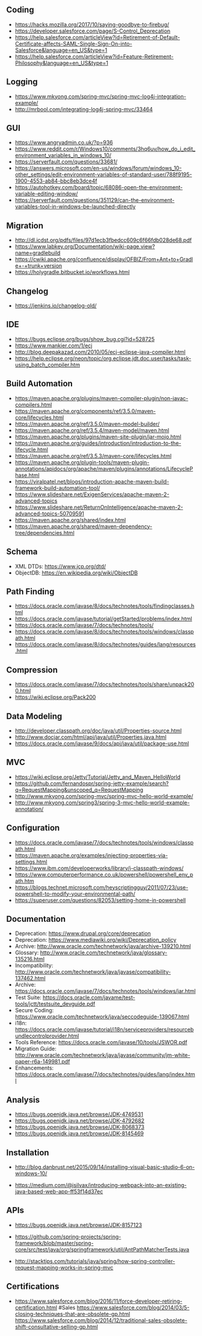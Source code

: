 ## Coding

* https://hacks.mozilla.org/2017/10/saying-goodbye-to-firebug/
* https://developer.salesforce.com/page/S-Control_Deprecation
* https://help.salesforce.com/articleView?id=Retirement-of-Default-Certificate-affects-SAML-Single-Sign-On-into-Salesforce&language=en_US&type=1
* https://help.salesforce.com/articleView?id=Feature-Retirement-Philosophy&language=en_US&type=1

## Logging

* https://www.mkyong.com/spring-mvc/spring-mvc-log4j-integration-example/
* http://mrbool.com/integrating-log4j-spring-mvc/33464

## GUI

* https://www.angryadmin.co.uk/?p=936
* https://www.reddit.com/r/Windows10/comments/3hq6uv/how_do_i_edit_environment_variables_in_windows_10/
* https://serverfault.com/questions/33681/
* https://answers.microsoft.com/en-us/windows/forum/windows_10-other_settings/edit-environment-variables-of-standard-user/788f9195-1900-4553-ab84-bbc8eb3dce4f
* https://autohotkey.com/board/topic/68086-open-the-environment-variable-editing-window/
* https://serverfault.com/questions/351129/can-the-environment-variables-tool-in-windows-be-launched-directly

## Migration

* http://dl.icdst.org/pdfs/files/97d1ecb3fbedcc609c6f66fdb028de68.pdf
* https://www.labkey.org/Documentation/wiki-page.view?name=gradlebuild
* https://cwiki.apache.org/confluence/display/OFBIZ/From+Ant+to+Gradle+-+trunk+version
* https://holygradle.bitbucket.io/workflows.html

## Changelog

* https://jenkins.io/changelog-old/

## IDE
* https://bugs.eclipse.org/bugs/show_bug.cgi?id=528725
* https://www.mankier.com/1/ecj
* http://blog.deepakazad.com/2010/05/ecj-eclipse-java-compiler.html
* https://help.eclipse.org/neon/topic/org.eclipse.jdt.doc.user/tasks/task-using_batch_compiler.htm

## Build Automation
* https://maven.apache.org/plugins/maven-compiler-plugin/non-javac-compilers.html
* https://maven.apache.org/components/ref/3.5.0/maven-core/lifecycles.html
* https://maven.apache.org/ref/3.5.0/maven-model-builder/
* https://maven.apache.org/ref/3.5.4/maven-model/maven.html
* https://maven.apache.org/plugins/maven-site-plugin/jar-mojo.html
* https://maven.apache.org/guides/introduction/introduction-to-the-lifecycle.html
* https://maven.apache.org/ref/3.5.3/maven-core/lifecycles.html
* https://maven.apache.org/plugin-tools/maven-plugin-annotations/apidocs/org/apache/maven/plugins/annotations/LifecyclePhase.html
* https://viralpatel.net/blogs/introduction-apache-maven-build-framework-build-automation-tool/
* https://www.slideshare.net/ExigenServices/apache-maven-2-advanced-topics
* https://www.slideshare.net/ReturnOnIntelligence/apache-maven-2-advanced-topics-50709591
* https://maven.apache.org/shared/index.html
* https://maven.apache.org/shared/maven-dependency-tree/dependencies.html

## Schema
* XML DTDs: https://www.jcp.org/dtd/
* ObjectDB: https://en.wikipedia.org/wiki/ObjectDB

## Path Finding
* https://docs.oracle.com/javase/8/docs/technotes/tools/findingclasses.html
* https://docs.oracle.com/javase/tutorial/getStarted/problems/index.html
* https://docs.oracle.com/javase/7/docs/technotes/tools/
* https://docs.oracle.com/javase/8/docs/technotes/tools/windows/classpath.html
* https://docs.oracle.com/javase/8/docs/technotes/guides/lang/resources.html

## Compression
* https://docs.oracle.com/javase/7/docs/technotes/tools/share/unpack200.html
* https://wiki.eclipse.org/Pack200

## Data Modeling

* http://developer.classpath.org/doc/java/util/Properties-source.html
* http://www.docjar.com/html/api/java/util/Properties.java.html
* https://docs.oracle.com/javase/9/docs/api/java/util/package-use.html

## MVC

* https://wiki.eclipse.org/Jetty/Tutorial/Jetty_and_Maven_HelloWorld
* https://github.com/fernandospr/spring-jetty-example/search?q=RequestMapping&unscoped_q=RequestMapping
* http://www.mkyong.com/spring-mvc/spring-mvc-hello-world-example/
* http://www.mkyong.com/spring3/spring-3-mvc-hello-world-example-annotation/

## Configuration

* https://docs.oracle.com/javase/7/docs/technotes/tools/windows/classpath.html
* https://maven.apache.org/examples/injecting-properties-via-settings.html
* https://www.ibm.com/developerworks/library/j-classpath-windows/
* https://www.computerperformance.co.uk/powershell/powershell_env_path.htm
* https://blogs.technet.microsoft.com/heyscriptingguy/2011/07/23/use-powershell-to-modify-your-environmental-path/
* https://superuser.com/questions/82053/setting-home-in-powershell

## Documentation

* Deprecation: https://www.drupal.org/core/deprecation
* Deprecation: https://www.mediawiki.org/wiki/Deprecation_policy
* Archive: http://www.oracle.com/technetwork/java/archive-139210.html
* Glossary: http://www.oracle.com/technetwork/java/glossary-135216.html
* Incompatibility: http://www.oracle.com/technetwork/java/javase/compatibility-137462.html
* Archive: https://docs.oracle.com/javase/7/docs/technotes/tools/windows/jar.html
* Test Suite: https://docs.oracle.com/javame/test-tools/jctt/testsuite_devguide.pdf
* Secure Coding: https://www.oracle.com/technetwork/java/seccodeguide-139067.html
* i18n: https://docs.oracle.com/javase/tutorial/i18n/serviceproviders/resourcebundlecontrolprovider.html
* Tools Reference: https://docs.oracle.com/javase/10/tools/JSWOR.pdf
* Migration Guide: http://www.oracle.com/technetwork/java/javase/community/jm-white-paper-r6a-149981.pdf
* Enhancements: https://docs.oracle.com/javase/7/docs/technotes/guides/lang/index.html

## Analysis
* https://bugs.openjdk.java.net/browse/JDK-4749531
* https://bugs.openjdk.java.net/browse/JDK-4792682
* https://bugs.openjdk.java.net/browse/JDK-8068373
* https://bugs.openjdk.java.net/browse/JDK-8145469

## Installation

* http://blog.danbrust.net/2015/09/14/installing-visual-basic-studio-6-on-windows-10/

* https://medium.com/@jsilvax/introducing-webpack-into-an-existing-java-based-web-app-ff53f14d37ec

## APIs

* https://bugs.openjdk.java.net/browse/JDK-8157123

* https://github.com/spring-projects/spring-framework/blob/master/spring-core/src/test/java/org/springframework/util/AntPathMatcherTests.java

* http://stacktips.com/tutorials/java/spring/how-spring-controller-request-mapping-works-in-spring-mvc


## Certifications

* https://www.salesforce.com/blog/2016/11/force-developer-retiring-certification.html
#Sales
https://www.salesforce.com/blog/2014/03/5-closing-techniques-that-are-obsolete-gp.html
https://www.salesforce.com/blog/2014/12/traditional-sales-obsolete-shift-consultative-selling-gp.html